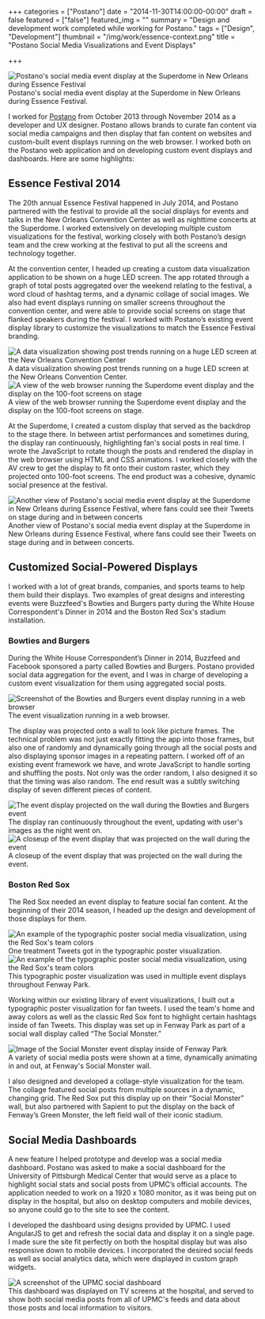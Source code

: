 +++
categories = ["Postano"]
date = "2014-11-30T14:00:00-00:00"
draft = false
featured = ["false"]
featured_img = ""
summary = "Design and development work completed while working for Postano."
tags = ["Design", "Development"]
thumbnail = "/img/work/essence-context.png"
title = "Postano Social Media Visualizations and Event Displays"

+++
<div class="text-center inline-image-container content-container-expanded">
  <img src="/img/work/essence-context.png" alt="Postano's social media event display at the Superdome in New Orleans during Essence Festival" class="img-responsive img-center"></img>
  <div class="caption-container">
    <div class="inline-image-caption">Postano's social media event display at the Superdome in New Orleans during Essence Festival.</div>
  </div>
</div>

I worked for [Postano](http://www.postano.com/) from October 2013 through November 2014 as a developer and UX designer. Postano allows brands to curate fan content via social media campaigns and then display that fan content on websites and custom-built event displays running on the web browser. I worked both on the Postano web application and on developing custom event displays and dashboards. Here are some highlights:

## Essence Festival 2014

The 20th annual Essence Festival happened in July 2014, and Postano partnered with the festival to provide all the social displays for events and talks in the New Orleans Convention Center as well as nighttime concerts at the Superdome. I worked extensively on developing multiple custom visualizations for the festival, working closely with both Postano’s design team and the crew working at the festival to put all the screens and technology together.

At the convention center, I headed up creating a custom data visualization application to be shown on a huge LED screen. The app rotated through a graph of total posts aggregated over the weekend relating to the festival, a word cloud of hashtag terms, and a dynamic collage of social images. We also had event displays running on smaller screens throughout the convention center, and were able to provide social screens on stage that flanked speakers during the festival. I worked with Postano’s existing event display library to customize the visualizations to match the Essence Festival branding.

<div class="content-container-expanded">
  <div class="row">
    <div class="col-6">
      <div class="text-center inline-image-container">
        <img src="/img/work/essencefest-1.jpg" alt="A data visualization showing post trends running on a huge LED screen at the New Orleans Convention Center" class="img-responsive img-center"></img>
        <div class="caption-container">
          <div class="inline-image-caption">A data visualization showing post trends running on a huge LED screen at the New Orleans Convention Center.</div>
        </div>
      </div>
    </div>
    <div class="col-6">
      <div class="text-center inline-image-container">
        <img src="/img/work/essencefest-2.jpg" alt="A view of the web browser running the Superdome event display and the display on the 100-foot screens on stage" class="img-responsive img-center"></img>
        <div class="caption-container">
          <div class="inline-image-caption">A view of the web browser running the Superdome event display and the display on the 100-foot screens on stage.</div>
        </div>
      </div>
    </div>
  </div>
</div>

At the Superdome, I created a custom display that served as the backdrop to the stage there. In between artist performances and sometimes during, the display ran continuously, highlighting fan's social posts in real time. I wrote the JavaScript to rotate though the posts and rendered the display in the web browser using HTML and CSS animations. I worked closely with the AV crew to get the display to fit onto their custom raster, which they projected onto 100-foot screens. The end product was a cohesive, dynamic social presence at the festival.

<div class="text-center inline-image-container content-container-expanded">
  <img src="/img/work/essencefest-3.jpg" alt="Another view of Postano's social media event display at the Superdome in New Orleans during Essence Festival, where fans could see their Tweets on stage during and in between concerts" class="img-responsive img-center"></img>
  <div class="caption-container">
    <div class="inline-image-caption">Another view of Postano's social media event display at the Superdome in New Orleans during Essence Festival, where fans could see their Tweets on stage during and in between concerts.</div>
  </div>
</div>

## Customized Social-Powered Displays

I worked with a lot of great brands, companies, and sports teams to help them build their displays. Two examples of great designs and interesting events were Buzzfeed's Bowties and Burgers party during the White House Correspondent's Dinner in 2014 and the Boston Red Sox's stadium installation.


### Bowties and Burgers

During the White House Correspondent’s Dinner in 2014, Buzzfeed and Facebook sponsored a party called Bowties and Burgers. Postano provided social data aggregation for the event, and I was in charge of developing a custom event visualization for them using aggregated social posts.

<div class="text-center inline-image-container">
  <img src="/img/work/bowties-1.jpg" alt="Screenshot of the Bowties and Burgers event display running in a web browser" class="img-responsive img-center"></img>
  <div class="caption-container">
    <div class="inline-image-caption">The event visualization running in a web browser.</div>
  </div>
</div>

The display was projected onto a wall to look like picture frames. The technical problem was not just exactly fitting the app into those frames, but also one of randomly and dynamically going through all the social posts and also displaying sponsor images in a repeating pattern. I worked off of an existing event framework we have, and wrote JavaScript to handle sorting and shuffling the posts. Not only was the order random, I also designed it so that the timing was also random. The end result was a subtly switching display of seven different pieces of content.

<div class="content-container-expanded">
  <div class="row">
    <div class="col-6">
      <div class="text-center inline-image-container">
        <img src="/img/work/bowties-3.jpg" alt="The event display projected on the wall during the Bowties and Burgers event" class="img-responsive img-center"></img>
        <div class="caption-container">
          <div class="inline-image-caption">The display ran continuously throughout the event, updating with user's images as the night went on.</div>
        </div>
      </div>
    </div>
    <div class="col-6">
      <div class="text-center inline-image-container">
        <img src="/img/work/bowties-2.jpg" alt="A closeup of the event display that was projected on the wall during the event" class="img-responsive img-center"></img>
        <div class="caption-container">
          <div class="inline-image-caption">A closeup of the event display that was projected on the wall during the event.</div>
        </div>
      </div>
    </div>
  </div>
</div>

### Boston Red Sox

The Red Sox needed an event display to feature social fan content. At the beginning of their 2014 season, I headed up the design and development of those displays for them.

<div class="content-container-expanded">
  <div class="row">
    <div class="col-6">
      <div class="text-center inline-image-container">
        <img src="/img/work/redsox-1.jpg" alt="An example of the typographic poster social media visualization, using the Red Sox's team colors" class="img-responsive img-center"></img>
        <div class="caption-container">
          <div class="inline-image-caption">One treatment Tweets got in the typographic poster visualization.</div>
        </div>
      </div>
    </div>
    <div class="col-6">
      <div class="text-center inline-image-container">
        <img src="/img/work/redsox-2.jpg" alt="An example of the typographic poster social media visualization, using the Red Sox's team colors" class="img-responsive img-center"></img>
        <div class="caption-container">
          <div class="inline-image-caption">This typographic poster visualization was used in multiple event displays throughout Fenway Park.</div>
        </div>
      </div>
    </div>
  </div>
</div>

Working within our existing library of event visualizations, I built out a typographic poster visualization for fan tweets. I used the team's home and away colors as well as the classic Red Sox font to highlight certain hashtags inside of fan Tweets. This display was set up in Fenway Park as part of a social wall display called “The Social Monster.”

<div class="text-center inline-image-container">
  <img src="/img/work/redsox-3.jpg" alt="Image of the Social Monster event display inside of Fenway Park" class="img-responsive img-center"></img>
  <div class="caption-container">
    <div class="inline-image-caption">A variety of social media posts were shown at a time, dynamically animating in and out, at Fenway's Social Monster wall.</div>
  </div>
</div>

I also designed and developed a collage-style visualization for the team. The collage featured social posts from multiple sources in a dynamic, changing grid. The Red Sox put this display up on their “Social Monster” wall, but also partnered with Sapient to put the display on the back of Fenway’s Green Monster, the left field wall of their iconic stadium.

## Social Media Dashboards

A new feature I helped prototype and develop was a social media dashboard. Postano was asked to make a social dashboard for the University of Pittsburgh Medical Center that would serve as a place to highlight social stats and social posts from UPMC’s official accounts. The application needed to work on a 1920 x 1080 monitor, as it was being put on display in the hospital, but also on desktop computers and mobile devices, so anyone could go to the site to see the content.

I developed the dashboard using designs provided by UPMC. I used AngularJS to get and refresh the social data and display it on a single page. I made sure the site fit perfectly on both the hospital display but was also responsive down to mobile devices. I incorporated the desired social feeds as well as social analytics data, which were displayed in custom graph widgets.

<div class="text-center inline-image-container">
  <img src="/img/work/upmc-dashboard.png" alt="A screenshot of the UPMC social dashboard" class="img-responsive img-center"></img>
  <div class="caption-container">
    <div class="inline-image-caption">This dashboard was displayed on TV screens at the hospital, and served to show both social media posts from all of UPMC's feeds and data about those posts and local information to visitors.</div>
  </div>
</div>

